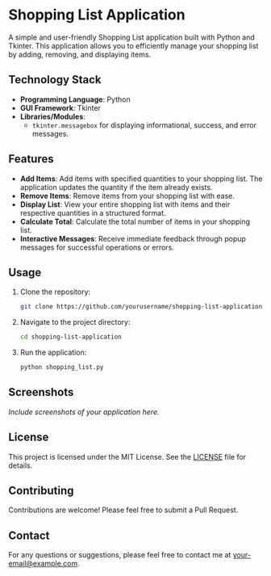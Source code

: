 # Shopping List Application

A simple and user-friendly Shopping List application built with Python and Tkinter. This application allows you to efficiently manage your shopping list by adding, removing, and displaying items.

## Technology Stack

- **Programming Language**: Python
- **GUI Framework**: Tkinter
- **Libraries/Modules**: 
  - `tkinter.messagebox` for displaying informational, success, and error messages.

## Features

- **Add Items**: Add items with specified quantities to your shopping list. The application updates the quantity if the item already exists.
- **Remove Items**: Remove items from your shopping list with ease.
- **Display List**: View your entire shopping list with items and their respective quantities in a structured format.
- **Calculate Total**: Calculate the total number of items in your shopping list.
- **Interactive Messages**: Receive immediate feedback through popup messages for successful operations or errors.

## Usage

1. Clone the repository:

    ```bash
    git clone https://github.com/yourusername/shopping-list-application.git
    ```

2. Navigate to the project directory:

    ```bash
    cd shopping-list-application
    ```

3. Run the application:

    ```bash
    python shopping_list.py
    ```

## Screenshots

*Include screenshots of your application here.*

## License

This project is licensed under the MIT License. See the [LICENSE](LICENSE) file for details.

## Contributing

Contributions are welcome! Please feel free to submit a Pull Request.

## Contact

For any questions or suggestions, please feel free to contact me at [your-email@example.com](mailto:your-email@example.com).
